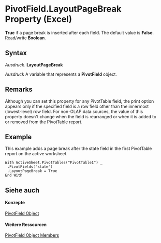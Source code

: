 
# PivotField.LayoutPageBreak Property (Excel)

 **True** if a page break is inserted after each field. The default value is **False**. Read/write **Boolean**.


## Syntax

 _Ausdruck_. **LayoutPageBreak**

 _Ausdruck_ A variable that represents a **PivotField** object.


## Remarks

Although you can set this property for any PivotTable field, the print option appears only if the specified field is a row field other than the innermost (lowest-level) row field. For non-OLAP data sources, the value of this property doesn't change when the field is rearranged or when it is added to or removed from the PivotTable report.


## Example

This example adds a page break after the state field in the first PivotTable report on the active worksheet.


```
With ActiveSheet.PivotTables("PivotTable1") _ 
 .PivotFields("state") 
 .LayoutPageBreak = True 
End With
```


## Siehe auch


#### Konzepte


[PivotField Object](52784960-e2da-b43a-1e37-2d4dae61c6d8.md)
#### Weitere Ressourcen


[PivotField Object Members](http://msdn.microsoft.com/library/4a6ea12a-072c-a386-c855-7bf5f6eadd46%28Office.15%29.aspx)